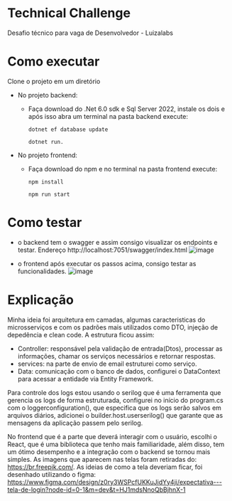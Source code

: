 # Technical Challenge
Desafio técnico para vaga de Desenvolvedor - Luizalabs

# Como executar
Clone o projeto em um diretório
* No projeto backend:
   - Faça download do .Net 6.0 sdk e Sql Server 2022, instale os dois e após isso abra um terminal na pasta backend
    execute:

       ```
       dotnet ef database update 
       ```
       
        ```
       dotnet run.
       ```
        
* No projeto frontend:
   - Faça download do npm e no terminal na pasta frontend execute:

       ```
       npm install
       ```

        ```
       npm run start
       ```

# Como testar
* o backend tem o swagger e assim consigo visualizar os endpoints e testar. Endereço http://localhost:7051/swagger/index.html
  ![image](https://github.com/user-attachments/assets/f8ea35b7-f0c8-4635-b8da-d19921dbb8b4)

* o frontend após executar os passos acima, consigo testar as funcionalidades.
  ![image](https://github.com/user-attachments/assets/f45bdd4b-432e-41d3-9c2d-528fd49f987f)

# Explicação
Minha ideia foi arquitetura em camadas, algumas caracteristicas do microsserviços e com os padrões mais utilizados como DTO, injeção de depedência e clean code.
A estrutura ficou assim:
- Controller: responsável pela validação de entrada(Dtos), processar as informações, chamar os serviços necessários e retornar respostas.
- services: na parte de envio de email estruturei como serviço.
- Data: comunicação com o banco de dados, configurei o DataContext para acessar a entidade via Entity Framework.

Para controle dos logs estou usando o serilog que é uma ferramenta que gerencia os logs de forma estruturada, configurei no início do program.cs com o loggerconfiguration(), que especifica que os logs serão salvos
em arquivos diários, adicionei o builder.host.userserilog() que garante que as mensagens da aplicação passem pelo serilog.

No frontend que é a parte que deverá interagir com o usuário, escolhi o React, que é uma biblioteca que tenho mais familiaridade, além disso,
tem um ótimo desempenho e a integração com o backend se tornou mais simples. As imagens que aparecem nas telas foram retiradas do: https://br.freepik.com/.
As ideias de como a tela deveriam ficar, foi desenhado utilizando o figma: https://www.figma.com/design/z0ry3WSPcfUKKuJidYy4ji/expectativa---tela-de-login?node-id=0-1&m=dev&t=HJ1mdsNnoQbBjhnX-1

